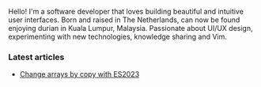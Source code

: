 Hello! I'm a software developer that loves building beautiful and intuitive user interfaces. Born and raised in The Netherlands, can now be found enjoying durian in Kuala Lumpur, Malaysia. Passionate about UI/UX design, experimenting with new technologies, knowledge sharing and Vim.



### Latest articles
- [Change arrays by copy with ES2023](https://www.hendriklammers.com/articles/change-array-by-copy-with-es2023)
